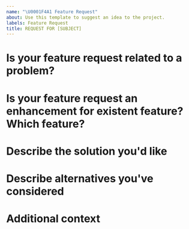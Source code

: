 ```yaml
---
name: "\U0001F4A1 Feature Request"
about: Use this template to suggest an idea to the project.
labels: Feature Request
title: REQUEST FOR [SUBJECT]
---
```


# Is your feature request related to a problem? 
<!--- Please describe A clear and concise description of what the problem is. 
.
Ex. I'm always frustrated when [...] -->

# Is your feature request an enhancement for existent feature? Which feature?


# Describe the solution you'd like 
<!--- A clear and concise description of what you want to happen.
.
Ex. As SOME ROLE, I want to DO SOMETHING, So that I CAN GET SOME BENEFIT
Add a phrase for each situation you considere -->

# Describe alternatives you've considered 
<!--- NOT OBLIGATORY 
A clear and concise description of any alternative solutions or features you've considered.
-->

# Additional context 
<!--- Add any other context or screenshots about the feature request here. -->
